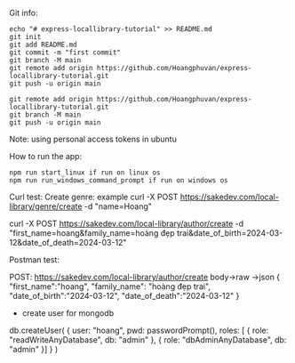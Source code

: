 Git info:

    echo "# express-locallibrary-tutorial" >> README.md
    git init
    git add README.md
    git commit -m "first commit"
    git branch -M main
    git remote add origin https://github.com/Hoangphuvan/express-locallibrary-tutorial.git
    git push -u origin main

    git remote add origin https://github.com/Hoangphuvan/express-locallibrary-tutorial.git
    git branch -M main
    git push -u origin main

Note: using personal access tokens in ubuntu

How to run the app:

    npm run start_linux if run on linux os
    npm run run_windows_command_prompt if run on windows os

Curl test:
Create genre:
example curl -X POST https://sakedev.com/local-library/genre/create -d "name=Hoang"

curl -X POST https://sakedev.com/local-library/author/create -d "first_name=hoang&family_name=hoàng đẹp trai&date_of_birth=2024-03-12&date_of_death=2024-03-12"

Postman test:

POST:
https://sakedev.com/local-library/author/create
body->raw ->json
{
"first_name":"hoang",
"family_name": "hoàng đẹp trai",
"date_of_birth":"2024-03-12",
"date_of_death":"2024-03-12"
}

- create user for mongodb

db.createUser(
{
user: "hoang",
pwd: passwordPrompt(),
roles: [ { role: "readWriteAnyDatabase", db: "admin" },
{ role: "dbAdminAnyDatabase", db: "admin" }]
}
)
